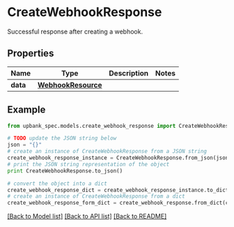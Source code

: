 # CreateWebhookResponse

Successful response after creating a webhook. 

## Properties

Name | Type | Description | Notes
------------ | ------------- | ------------- | -------------
**data** | [**WebhookResource**](WebhookResource.md) |  | 

## Example

```python
from upbank_spec.models.create_webhook_response import CreateWebhookResponse

# TODO update the JSON string below
json = "{}"
# create an instance of CreateWebhookResponse from a JSON string
create_webhook_response_instance = CreateWebhookResponse.from_json(json)
# print the JSON string representation of the object
print CreateWebhookResponse.to_json()

# convert the object into a dict
create_webhook_response_dict = create_webhook_response_instance.to_dict()
# create an instance of CreateWebhookResponse from a dict
create_webhook_response_form_dict = create_webhook_response.from_dict(create_webhook_response_dict)
```
[[Back to Model list]](../README.md#documentation-for-models) [[Back to API list]](../README.md#documentation-for-api-endpoints) [[Back to README]](../README.md)


